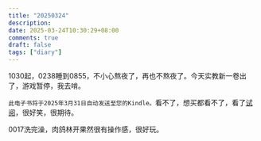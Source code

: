 ```yaml
---
title: "20250324"
description: 
date: 2025-03-24T10:30:29+08:00
comments: true
draft: false
tags: ["diary"]
---
```

1030起，0238睡到0855，不小心熬夜了，再也不熬夜了。今天实教新一卷出了，游戏暂停，我去啃。

`此电子书将于2025年3月31日自动发送至您的Kindle。`看不了，想买都看不了，看了[试阅](https://kakuyomu.jp/works/16818622171225602035)，很好笑，很期待。

0017洗完澡，肉鸽林开果然很有操作感，很好玩。